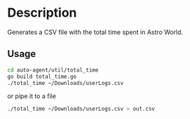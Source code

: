 # Description

Generates a CSV file with the total time spent in Astro World.

## Usage

```sh
cd auto-agent/util/total_time
go build total_time.go
./total_time ~/Downloads/userLogs.csv
```

or pipe it to a file

```sh
./total_time ~/Downloads/userLogs.csv > out.csv
```

